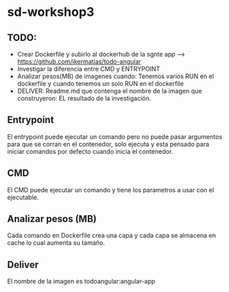 # sd-workshop3
## TODO:

- Crear Dockerfile y subirlo al dockerhub de la sgnte app --> https://github.com/ikermatias/todo-angular
- Investigar la diferencia entre CMD y ENTRYPOINT
- Analizar pesos(MB) de imagenes cuando: Tenemos varios RUN en el dockerfile y cuando tenemos un solo RUN en el dockerfile
- DELIVER: Readme.md que contenga el nombre de la imagen que construyeron: EL resultado de la investigación.

## Entrypoint

El entrypoint puede ejecutar un comando pero no puede pasar argumentos para que se corran en el contenedor, solo ejecuta y esta pensado para iniciar comandos por defecto cuando inicia el contenedor.

## CMD

El CMD puede ejecutar un comando y tiene los parametros a usar con el ejecutable.

## Analizar pesos (MB)

Cada comando en Dockerfile crea una capa y cada capa se almacena en cache lo cual aumenta su tamaño.

## Deliver

El nombre de la imagen es todoangular:angular-app

